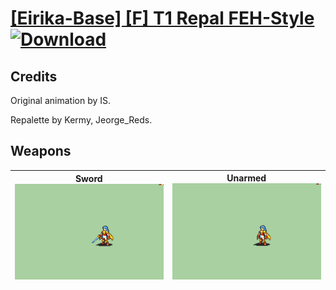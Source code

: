 # [\[Eirika-Base\] \[F\] T1 Repal FEH-Style](./) [![Download](https://img.shields.io/badge/Download-%5BEirika--Base%5D%20%5BF%5D%20T1%20Repal%20FEH-Style-red)](https://minhaskamal.github.io/DownGit/#/home?url=https://github.com/Klokinator/FE-Repo/tree/main/Battle%20Animations/Lords%20-%20FE8%20Types/%5BEirika-Base%5D%20%5BF%5D%20T1%20Repal%20FEH-Style)
## Credits

Original animation by IS.

Repalette by Kermy, Jeorge_Reds.

## Weapons

| <b>Sword</b><br/><img alt="Sword animation" src="./1.%20Sword/Sword.gif"/> | <b>Unarmed</b><br/><img alt="Unarmed animation" src="./8.%20Unarmed/Unarmed.gif"/> |
| :---: | :---: |
